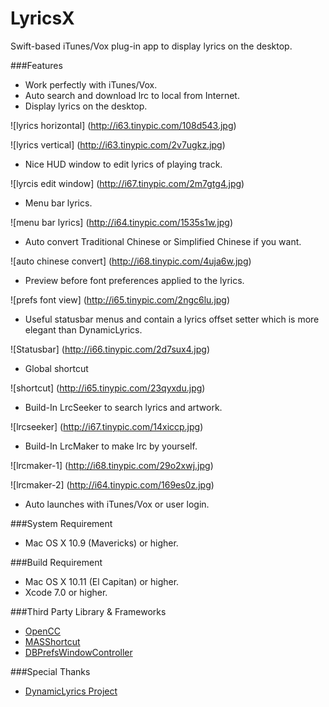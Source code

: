 # LyricsX
Swift-based iTunes/Vox plug-in app to display lyrics on the desktop.

###Features
* Work perfectly with iTunes/Vox.
* Auto search and download lrc to local from Internet.
* Display lyrics on the desktop.


![lyrics horizontal]
(http://i63.tinypic.com/108d543.jpg)

![lyrics vertical]
(http://i63.tinypic.com/2v7ugkz.jpg)
* Nice HUD window to edit lyrics of playing track.


![lyrcis edit window]
(http://i67.tinypic.com/2m7gtg4.jpg)

* Menu bar lyrics.


![menu bar lyrics]
(http://i64.tinypic.com/1535s1w.jpg)

* Auto convert Traditional Chinese or Simplified Chinese if you want.


![auto chinese convert]
(http://i68.tinypic.com/4uja6w.jpg)

* Preview before font preferences applied to the lyrics.


![prefs font view]
(http://i65.tinypic.com/2ngc6lu.jpg)

* Useful statusbar menus and contain a lyrics offset setter which is more elegant than DynamicLyrics.


![Statusbar]
(http://i66.tinypic.com/2d7sux4.jpg)

* Global shortcut


![shortcut]
(http://i65.tinypic.com/23qyxdu.jpg)


* Build-In LrcSeeker to search lyrics and artwork.


![lrcseeker]
(http://i67.tinypic.com/14xiccp.jpg)
* Build-In LrcMaker to make lrc by yourself.


![lrcmaker-1]
(http://i68.tinypic.com/29o2xwj.jpg)


![lrcmaker-2]
(http://i64.tinypic.com/169es0z.jpg)
* Auto launches with iTunes/Vox or user login.

###System Requirement
* Mac OS X 10.9 (Mavericks) or higher.

###Build Requirement
* Mac OS X 10.11 (El Capitan) or higher.
* Xcode 7.0 or higher.

###Third Party Library & Frameworks
* [OpenCC](https://github.com/BYVoid/OpenCC)
* [MASShortcut](https://github.com/shpakovski/MASShortcut)
* [DBPrefsWindowController](https://github.com/kgn/DBPrefsWindowController)

###Special Thanks
* [DynamicLyrics Project](https://github.com/MartianZ/DynamicLyrics)
